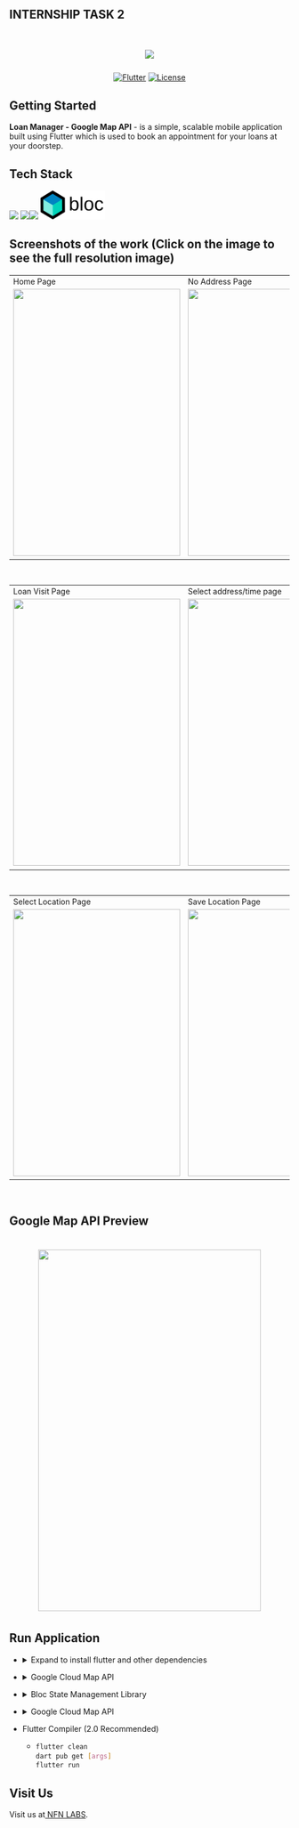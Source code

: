 ## INTERNSHIP TASK 2
<h1 align="center">
  <img src="https://rajeshpadman.com/wp-content/uploads/2020/09/nfn-labs-logo.png">
</h1>
<p align="center">
<a href=""><img title="Flutter" src="https://img.shields.io/badge/Flutter-2-blue?style=for-the-badge&logo=flutter"></a>
<a href=""><img title="License" src="https://img.shields.io/badge/License-Open Source-brightgreen?style=for-the-badge&logo="></a>
</p>

## Getting Started
**Loan Manager - Google Map API** - is a simple, scalable mobile application built using Flutter which is used to book an appointment for your loans at your doorstep.
<br>
## Tech Stack
<img height="52" src="https://upload.wikimedia.org/wikipedia/commons/1/17/Google-flutter-logo.png" /></a>  <img height="52" src="https://miro.medium.com/max/1600/1*Czi9RSFob0UQ51Vx_1NzrA.png" /></a><img height="52" src="https://www.intelligencepartner.com/wp-content/uploads/2016/10/logo_lockup_maps_apis_color-copy.png" /></a>  <img height="52" src="https://raw.githubusercontent.com/felangel/bloc/master/docs/assets/bloc_logo_full.png" /></a>

## Screenshots of the work (Click on the image to see the full resolution image)
<table>
  <tr>
    <td>Home Page</td>
     <td>No Address Page</td>
     <td>Add Address Page</td>
  </tr>
  <tr>
    <td><img src="https://github.com/Vignesh0404/NFN-LABS-LoanManager/blob/main/output/5.jpeg" width=300 height=480></td>
    <td><img src="https://github.com/Vignesh0404/NFN-LABS-LoanManager/blob/main/output/18.PNG" width=270 height=480></td>
    <td><img src="https://github.com/Vignesh0404/NFN-LABS-LoanManager/blob/main/output/6.jpeg" width=270 height=480></td>
  </tr>
 </table>
 <br>
 <table>
  <tr>
    <td>Loan Visit Page</td>
     <td>Select address/time page</td>
     <td>Search address page</td>
  </tr>
  <tr>
    <td><img src="https://github.com/Vignesh0404/NFN-LABS-LoanManager/blob/main/output/1.jpeg" width=300 height=480></td>
    <td><img src="https://github.com/Vignesh0404/NFN-LABS-LoanManager/blob/main/output/4.jpeg" width=270 height=480></td>
    <td><img src="https://github.com/Vignesh0404/NFN-LABS-LoanManager/blob/main/output/19.PNG" width=270 height=480></td>
  </tr>
 </table>
 <br>
 <table>
  <tr>
    <td>Select Location Page</td>
     <td>Save Location Page</td>
     <td>Loan Confirmed Page</td>
  </tr>
  <tr>
    <td><img src="https://github.com/Vignesh0404/NFN-LABS-LoanManager/blob/main/output/2.jpeg" width=300 height=480></td>
    <td><img src="https://github.com/Vignesh0404/NFN-LABS-LoanManager/blob/main/output/20.PNG" width=270 height=480></td>
    <td><img src="https://github.com/Vignesh0404/NFN-LABS-LoanManager/blob/main/output/3.jpeg" width=270 height=480></td>
  </tr>
 </table>
 <br>
 
 ## Google Map API Preview
 
 <h1 align="center">
  <img src="https://github.com/Vignesh0404/NFN-LABS-LoanManager/blob/main/output/8.gif"  width=400 height=650>
</h1>
 
 
 
## Run Application
<ul><li><details>
<summary>Expand to install flutter and other dependencies</b></summary>
<li>Follow this to install <strong><a href="https://flutter.dev/docs/get-started/install">Flutter</a></strong></li>
</ul></li></ul></details></li></ul>
<ul><li><details>
<summary>Google Cloud Map API</b></summary>
  <li><Strong>Google Map's API</Strong> is a robust tool that can be used to create a custom map, a searchable map, check-in functions, display live data synching with location, plan routes, or create a mashup just to name a few </li>
<li>To know more, click here <strong><a href="https://cloud.google.com/maps-platform">Map-API</a></strong></li>
</ul></li></ul></details></li></ul>
<ul><li><details>
<summary>Bloc State Management Library</b></summary>
  <li><Strong>BLoC (Business Logic Component)</Strong> is an architectural pattern based on separate components (BLoC components). BLoC components contain only business logic, which can easily be shared between different Dart apps. </li>
<li>To know more, click here <strong><a href="https://bloclibrary.dev/#/">bloc</a></strong></li>
</ul></li></ul></details></li></ul>
<ul><li><details>
<summary>Google Cloud Map API</b></summary>
 <li><Strong>Google Cloud Patform</Strong> is not a free source, the pricing is subjected to the MAP API Requests. Please change the API Key in the android manifest file. I have added a dummy key for reference </li>

</ul></li></ul></details></li></ul>
  
- Flutter Compiler (2.0 Recommended)
  - ```bash
    flutter clean
    dart pub get [args]
    flutter run
    ```

## Visit Us
Visit us at<a href="https://nfnlabs.in/"> NFN LABS</a>.



